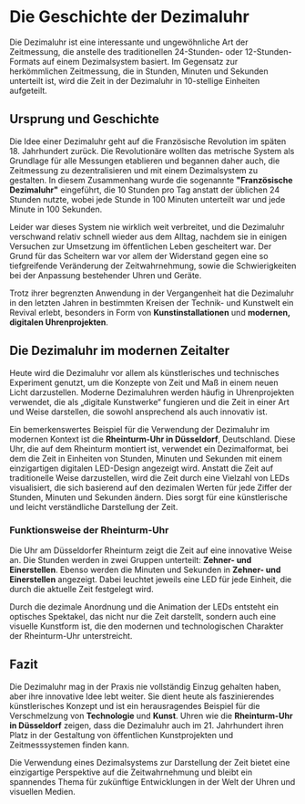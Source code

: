 # Die Geschichte der Dezimaluhr

Die Dezimaluhr ist eine interessante und ungewöhnliche Art der Zeitmessung, die anstelle des traditionellen 24-Stunden- oder 12-Stunden-Formats auf einem Dezimalsystem basiert. Im Gegensatz zur herkömmlichen Zeitmessung, die in Stunden, Minuten und Sekunden unterteilt ist, wird die Zeit in der Dezimaluhr in 10-stellige Einheiten aufgeteilt.

## Ursprung und Geschichte

Die Idee einer Dezimaluhr geht auf die Französische Revolution im späten 18. Jahrhundert zurück. Die Revolutionäre wollten das metrische System als Grundlage für alle Messungen etablieren und begannen daher auch, die Zeitmessung zu dezentralisieren und mit einem Dezimalsystem zu gestalten. In diesem Zusammenhang wurde die sogenannte **"Französische Dezimaluhr"** eingeführt, die 10 Stunden pro Tag anstatt der üblichen 24 Stunden nutzte, wobei jede Stunde in 100 Minuten unterteilt war und jede Minute in 100 Sekunden.

Leider war dieses System nie wirklich weit verbreitet, und die Dezimaluhr verschwand relativ schnell wieder aus dem Alltag, nachdem sie in einigen Versuchen zur Umsetzung im öffentlichen Leben gescheitert war. Der Grund für das Scheitern war vor allem der Widerstand gegen eine so tiefgreifende Veränderung der Zeitwahrnehmung, sowie die Schwierigkeiten bei der Anpassung bestehender Uhren und Geräte.

Trotz ihrer begrenzten Anwendung in der Vergangenheit hat die Dezimaluhr in den letzten Jahren in bestimmten Kreisen der Technik- und Kunstwelt ein Revival erlebt, besonders in Form von **Kunstinstallationen** und **modernen, digitalen Uhrenprojekten**.

## Die Dezimaluhr im modernen Zeitalter

Heute wird die Dezimaluhr vor allem als künstlerisches und technisches Experiment genutzt, um die Konzepte von Zeit und Maß in einem neuen Licht darzustellen. Moderne Dezimaluhren werden häufig in Uhrenprojekten verwendet, die als „digitale Kunstwerke“ fungieren und die Zeit in einer Art und Weise darstellen, die sowohl ansprechend als auch innovativ ist.

Ein bemerkenswertes Beispiel für die Verwendung der Dezimaluhr im modernen Kontext ist die **Rheinturm-Uhr in Düsseldorf**, Deutschland. Diese Uhr, die auf dem Rheinturm montiert ist, verwendet ein Dezimalformat, bei dem die Zeit in Einheiten von Stunden, Minuten und Sekunden mit einem einzigartigen digitalen LED-Design angezeigt wird. Anstatt die Zeit auf traditionelle Weise darzustellen, wird die Zeit durch eine Vielzahl von LEDs visualisiert, die sich basierend auf den dezimalen Werten für jede Ziffer der Stunden, Minuten und Sekunden ändern. Dies sorgt für eine künstlerische und leicht verständliche Darstellung der Zeit.

### Funktionsweise der Rheinturm-Uhr

Die Uhr am Düsseldorfer Rheinturm zeigt die Zeit auf eine innovative Weise an. Die Stunden werden in zwei Gruppen unterteilt: **Zehner- und Einerstellen**. Ebenso werden die Minuten und Sekunden in **Zehner- und Einerstellen** angezeigt. Dabei leuchtet jeweils eine LED für jede Einheit, die durch die aktuelle Zeit festgelegt wird. 

Durch die dezimale Anordnung und die Animation der LEDs entsteht ein optisches Spektakel, das nicht nur die Zeit darstellt, sondern auch eine visuelle Kunstform ist, die den modernen und technologischen Charakter der Rheinturm-Uhr unterstreicht.

## Fazit

Die Dezimaluhr mag in der Praxis nie vollständig Einzug gehalten haben, aber ihre innovative Idee lebt weiter. Sie dient heute als faszinierendes künstlerisches Konzept und ist ein herausragendes Beispiel für die Verschmelzung von **Technologie** und **Kunst**. Uhren wie die **Rheinturm-Uhr in Düsseldorf** zeigen, dass die Dezimaluhr auch im 21. Jahrhundert ihren Platz in der Gestaltung von öffentlichen Kunstprojekten und Zeitmesssystemen finden kann.

Die Verwendung eines Dezimalsystems zur Darstellung der Zeit bietet eine einzigartige Perspektive auf die Zeitwahrnehmung und bleibt ein spannendes Thema für zukünftige Entwicklungen in der Welt der Uhren und visuellen Medien.

